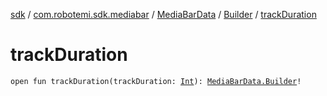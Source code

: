[sdk](../../../index.md) / [com.robotemi.sdk.mediabar](../../index.md) / [MediaBarData](../index.md) / [Builder](index.md) / [trackDuration](./track-duration.md)

# trackDuration

`open fun trackDuration(trackDuration: `[`Int`](https://kotlinlang.org/api/latest/jvm/stdlib/kotlin/-int/index.html)`): `[`MediaBarData.Builder`](index.md)`!`